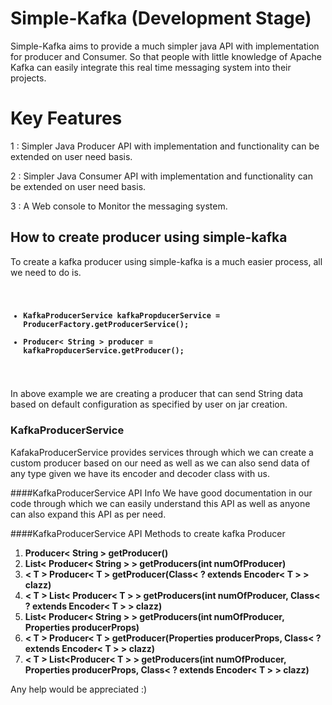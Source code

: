 # Simple-Kafka (Development Stage)
Simple-Kafka aims to provide a much simpler java API with implementation for producer and Consumer. So that people with little knowledge of Apache Kafka can easily integrate this real time messaging system into their projects.

# Key Features 

1 : Simpler Java Producer API with implementation and functionality can be extended on user need basis.

2 : Simpler Java Consumer API with implementation and functionality can be extended on user need basis.

3 : A Web console to Monitor the messaging system.


## How to create producer using simple-kafka
To create a kafka producer using simple-kafka is a much easier process, all we need to do is.
<code>
* **KafkaProducerService kafkaPropducerService = ProducerFactory.getProducerService();**
* **Producer< String > producer = kafkaPropducerService.getProducer();** 
</code>

In above example we are creating a producer that can send String data based on default configuration as specified by user on jar creation.

### KafkaProducerService
KafakaProducerService provides services through which we can create a custom producer based on our need as well as we can also send data of any type given we have its encoder and decoder class with us.

####KafkaProducerService API Info
We have good documentation in our code through which we can easily understand this API as well as anyone can also expand this API as per need.

####KafkaProducerService API Methods to create kafka Producer
1. **Producer< String  > getProducer()** 
2. **List< Producer< String > > getProducers(int numOfProducer)** 
3. **< T > Producer< T > getProducer(Class< ? extends Encoder< T > > clazz)**
4. **< T > List< Producer< T > > getProducers(int numOfProducer, Class< ? extends Encoder< T > > clazz)** 
6. **List< Producer< String > > getProducers(int numOfProducer, Properties producerProps)** 
7. **< T > Producer< T > getProducer(Properties producerProps, Class< ? extends Encoder< T > > clazz)** 
8. **< T > List<Producer< T > > getProducers(int numOfProducer, Properties producerProps, Class< ? extends Encoder< T > > clazz)** 


Any help would be appreciated :)
